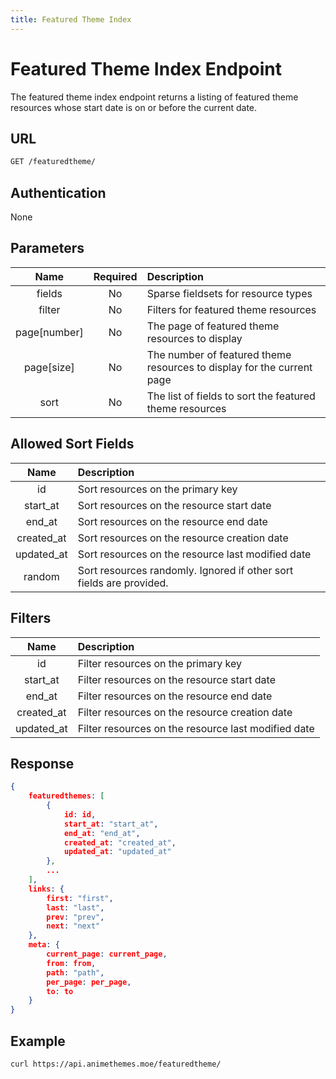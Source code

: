 ```yaml
---
title: Featured Theme Index
---
```


# Featured Theme Index Endpoint

The featured theme index endpoint returns a listing of featured theme resources whose start date is on or before the current date.

## URL

```sh
GET /featuredtheme/
```

## Authentication

None

## Parameters

| Name         | Required | Description                                                            |
| :----------: | :------: | :--------------------------------------------------------------------- |
| fields       | No       | Sparse fieldsets for resource types                                    |
| filter       | No       | Filters for featured theme resources                                   |
| page[number] | No       | The page of featured theme resources to display                        |
| page[size]   | No       | The number of featured theme resources to display for the current page |
| sort         | No       | The list of fields to sort the featured theme resources                |

## Allowed Sort Fields

|    Name    | Description                                                         |
| :--------: | :------------------------------------------------------------------ |
| id         | Sort resources on the primary key                                   |
| start_at   | Sort resources on the resource start date                           |
| end_at     | Sort resources on the resource end date                             |
| created_at | Sort resources on the resource creation date                        |
| updated_at | Sort resources on the resource last modified date                   |
| random     | Sort resources randomly. Ignored if other sort fields are provided. |

## Filters

|    Name    | Description                                                        |
| :--------: | :----------------------------------------------------------------- |
| id         | Filter resources on the primary key                                |
| start_at   | Filter resources on the resource start date                        |
| end_at     | Filter resources on the resource end date                          |
| created_at | Filter resources on the resource creation date                     |
| updated_at | Filter resources on the resource last modified date                |

## Response

```json
{
    featuredthemes: [
        {
            id: id,
            start_at: "start_at",
            end_at: "end_at",
            created_at: "created_at",
            updated_at: "updated_at"
        },
        ...
    ],
    links: {
        first: "first",
        last: "last",
        prev: "prev",
        next: "next"
    },
    meta: {
        current_page: current_page,
        from: from,
        path: "path",
        per_page: per_page,
        to: to
    }
}
```

## Example

```bash
curl https://api.animethemes.moe/featuredtheme/
```

